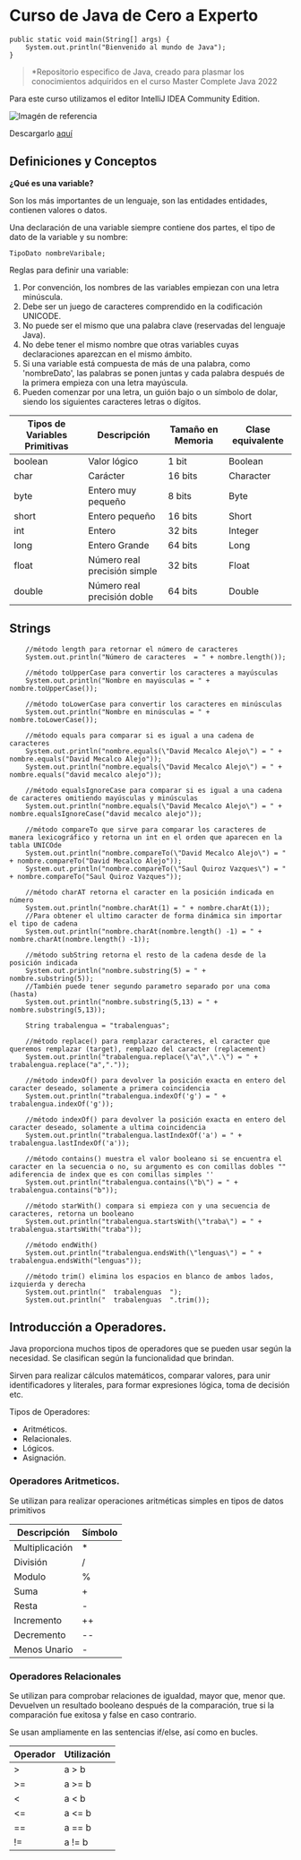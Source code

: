 # Curso de Java de Cero a Experto

    public static void main(String[] args) {  
	    System.out.println("Bienvenido al mundo de Java");
    }

> *Repositorio especifico de Java, creado para plasmar los conocimientos adquiridos en el curso Master Complete Java 2022

Para este curso utilizamos el editor IntelliJ IDEA Community Edition.

![Imagén de referencia](https://upload.wikimedia.org/wikipedia/commons/thumb/9/9c/IntelliJ_IDEA_Icon.svg/100px-IntelliJ_IDEA_Icon.svg.png)

Descargarlo [aquí](https://www.jetbrains.com/es-es/idea/)


## Definiciones y Conceptos

**¿Qué es una variable?**

Son los más importantes de un lenguaje, son las entidades entidades, contienen valores o datos.

Una declaración de una variable siempre contiene dos partes, el tipo de dato de la variable y su nombre:

    TipoDato nombreVaribale;

Reglas para definir una variable: 

 1. Por convención, los nombres de las variables empiezan con una letra minúscula.
 2. Debe ser un juego de caracteres comprendido en la codificación UNICODE.
 3. No puede ser el mismo que una palabra clave (reservadas del lenguaje Java).
 4. No debe tener el mismo nombre que otras variables cuyas declaraciones aparezcan en el mismo ámbito.
 5. Si una variable está compuesta de más de una palabra, como 'nombreDato', las palabras se ponen juntas y cada palabra después de la primera empieza con una letra mayúscula.
 6. Pueden comenzar por una letra, un guión bajo o un símbolo de dolar, siendo los siguientes caracteres letras o dígitos.

| Tipos de Variables Primitivas | Descripción | Tamaño en Memoria | Clase equivalente |
|--|--|--|--|
| boolean | Valor lógico | 1 bit | Boolean
| char | Carácter | 16 bits | Character
| byte | Entero muy pequeño | 8 bits | Byte
| short | Entero pequeño | 16 bits | Short
| int | Entero | 32 bits | Integer
| long | Entero Grande | 64 bits | Long 
| float | Número real precisión simple | 32 bits | Float
| double | Número real precisión doble | 64 bits | Double


## Strings



        //método length para retornar el número de caracteres
        System.out.println("Número de caracteres  = " + nombre.length());

        //método toUpperCase para convertir los caracteres a mayúsculas
        System.out.println("Nombre en mayúsculas = " + nombre.toUpperCase());

        //método toLowerCase para convertir los caracteres en minúsculas
        System.out.println("Nombre en minúsculas = " + nombre.toLowerCase());

        //método equals para comparar si es igual a una cadena de caracteres
        System.out.println("nombre.equals(\"David Mecalco Alejo\") = " + nombre.equals("David Mecalco Alejo"));
        System.out.println("nombre.equals(\"David Mecalco Alejo\") = " + nombre.equals("david mecalco alejo"));

        //método equalsIgnoreCase para comparar si es igual a una cadena de caracteres omitiendo mayúsculas y minúsculas
        System.out.println("nombre.equals(\"David Mecalco Alejo\") = " + nombre.equalsIgnoreCase("david mecalco alejo"));
        
        //método compareTo que sirve para comparar los caracteres de manera lexicográfico y retorna un int en el orden que aparecen en la tabla UNICOde
        System.out.println("nombre.compareTo(\"David Mecalco Alejo\") = " + nombre.compareTo("David Mecalco Alejo"));
        System.out.println("nombre.compareTo(\"Saul Quiroz Vazques\") = " + nombre.compareTo("Saul Quiroz Vazques"));

        //método charAT retorna el caracter en la posición indicada en número
        System.out.println("nombre.charAt(1) = " + nombre.charAt(1));
        //Para obtener el ultimo caracter de forma dinámica sin importar el tipo de cadena
        System.out.println("nombre.charAt(nombre.length() -1) = " + nombre.charAt(nombre.length() -1));

        //método subString retorna el resto de la cadena desde de la posición indicada
        System.out.println("nombre.substring(5) = " + nombre.substring(5));
        //También puede tener segundo parametro separado por una coma (hasta)
        System.out.println("nombre.substring(5,13) = " + nombre.substring(5,13));

        String trabalengua = "trabalenguas";
        
        //método replace() para remplazar caracteres, el caracter que queremos remplazar (target), remplazo del caracter (replacement)
        System.out.println("trabalengua.replace(\"a\",\".\") = " + trabalengua.replace("a","."));
        
        //método indexOf() para devolver la posición exacta en entero del caracter deseado, solamente a primera coincidencia
        System.out.println("trabalengua.indexOf('g') = " + trabalengua.indexOf('g'));

        //método indexOf() para devolver la posición exacta en entero del caracter deseado, solamente a ultima coincidencia
        System.out.println("trabalengua.lastIndexOf('a') = " + trabalengua.lastIndexOf('a'));

        //método contains() muestra el valor booleano si se encuentra el caracter en la secuencia o no, su argumento es con comillas dobles ""
	adiferencia de index que es con comillas simples ''
        System.out.println("trabalengua.contains(\"b\") = " + trabalengua.contains("b"));

        //método starWith() compara si empieza con y una secuencia de caracteres, retorna un booleano
        System.out.println("trabalengua.startsWith(\"traba\") = " + trabalengua.startsWith("traba"));
        
        //método endWith()
        System.out.println("trabalengua.endsWith(\"lenguas\") = " + trabalengua.endsWith("lenguas"));

        //método trim() elimina los espacios en blanco de ambos lados, izquierda y derecha
        System.out.println("  trabalenguas  ");
        System.out.println("  trabalenguas  ".trim());


## Introducción a Operadores.

Java proporciona muchos tipos de operadores que se pueden usar según la necesidad. Se clasifican según la funcionalidad que brindan.

Sirven para realizar cálculos matemáticos, comparar valores, para unir identificadores y literales, para formar expresiones lógica, toma de decisión etc.

Tipos de Operadores:
 - Aritméticos.
 - Relacionales.
 - Lógicos.
 - Asignación.

### Operadores Aritmeticos.

Se utilizan para realizar operaciones aritméticas simples en tipos de datos primitivos

| Descripción | Símbolo |
|--|--|
| Multiplicación | * |
| División | / |
| Modulo | % |
| Suma | + |
| Resta | - |
| Incremento | ++ |
| Decremento | -- |
| Menos Unario | - |

### Operadores Relacionales

Se utilizan para comprobar relaciones de igualdad, mayor que, menor que. Devuelven un resultado booleano después de la comparación, true si la comparación fue exitosa y false en caso contrario.

Se usan ampliamente en las sentencias if/else, así como en bucles.


| Operador | Utilización |
|--|--|
| > | a > b |
| >= | a >= b |
| < | a < b |
| <= | a <= b |
| == | a == b |
| != | a != b |






